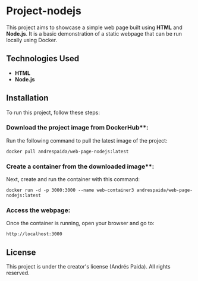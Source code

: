 # Project-nodejs

This project aims to showcase a simple web page built using **HTML** and **Node.js**. It is a basic demonstration of a static webpage that can be run locally using Docker.

## Technologies Used

- **HTML**
- **Node.js**

## Installation

To run this project, follow these steps:

### Download the project image from DockerHub**:

Run the following command to pull the latest image of the project:

    docker pull andrespaida/web-page-nodejs:latest

### Create a container from the downloaded image**:

Next, create and run the container with this command:

    docker run -d -p 3000:3000 --name web-container3 andrespaida/web-page-nodejs:latest

### Access the webpage:

Once the container is running, open your browser and go to:

    http://localhost:3000

## License

This project is under the creator's license (Andrés Paida). All rights reserved.
